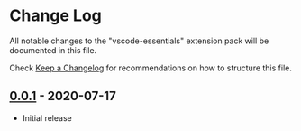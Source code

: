 # Change Log

All notable changes to the "vscode-essentials" extension pack will be documented in this file.

Check [Keep a Changelog](http://keepachangelog.com/) for recommendations on how to structure this file.

## [0.0.1] - 2020-07-17

- Initial release

[0.0.1]: https://github.com/lewkoo/vscode-essentials/releases/tag/v0.0.1